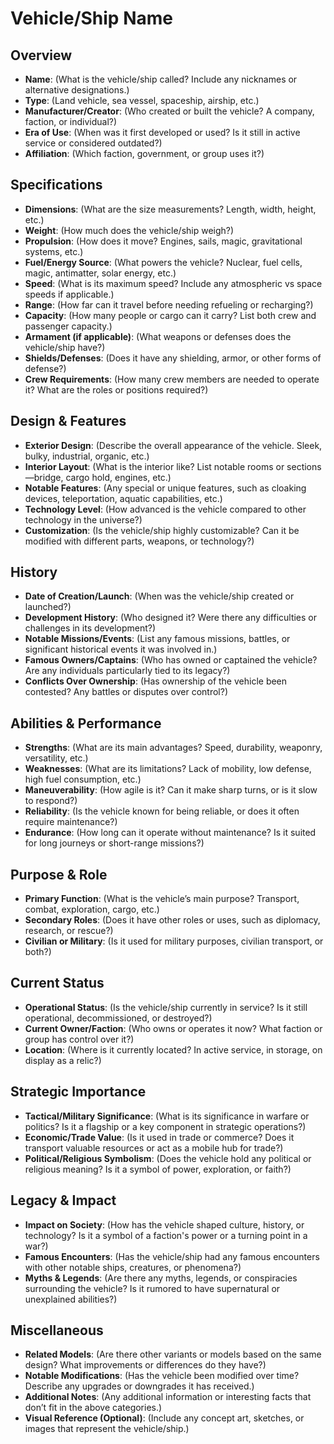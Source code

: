 # Vehicle/Ship Name

## Overview
- **Name**: (What is the vehicle/ship called? Include any nicknames or alternative designations.)
- **Type**: (Land vehicle, sea vessel, spaceship, airship, etc.)
- **Manufacturer/Creator**: (Who created or built the vehicle? A company, faction, or individual?)
- **Era of Use**: (When was it first developed or used? Is it still in active service or considered outdated?)
- **Affiliation**: (Which faction, government, or group uses it?)

## Specifications
- **Dimensions**: (What are the size measurements? Length, width, height, etc.)
- **Weight**: (How much does the vehicle/ship weigh?)
- **Propulsion**: (How does it move? Engines, sails, magic, gravitational systems, etc.)
- **Fuel/Energy Source**: (What powers the vehicle? Nuclear, fuel cells, magic, antimatter, solar energy, etc.)
- **Speed**: (What is its maximum speed? Include any atmospheric vs space speeds if applicable.)
- **Range**: (How far can it travel before needing refueling or recharging?)
- **Capacity**: (How many people or cargo can it carry? List both crew and passenger capacity.)
- **Armament (if applicable)**: (What weapons or defenses does the vehicle/ship have?)
- **Shields/Defenses**: (Does it have any shielding, armor, or other forms of defense?)
- **Crew Requirements**: (How many crew members are needed to operate it? What are the roles or positions required?)

## Design & Features
- **Exterior Design**: (Describe the overall appearance of the vehicle. Sleek, bulky, industrial, organic, etc.)
- **Interior Layout**: (What is the interior like? List notable rooms or sections—bridge, cargo hold, engines, etc.)
- **Notable Features**: (Any special or unique features, such as cloaking devices, teleportation, aquatic capabilities, etc.)
- **Technology Level**: (How advanced is the vehicle compared to other technology in the universe?)
- **Customization**: (Is the vehicle/ship highly customizable? Can it be modified with different parts, weapons, or technology?)

## History
- **Date of Creation/Launch**: (When was the vehicle/ship created or launched?)
- **Development History**: (Who designed it? Were there any difficulties or challenges in its development?)
- **Notable Missions/Events**: (List any famous missions, battles, or significant historical events it was involved in.)
- **Famous Owners/Captains**: (Who has owned or captained the vehicle? Are any individuals particularly tied to its legacy?)
- **Conflicts Over Ownership**: (Has ownership of the vehicle been contested? Any battles or disputes over control?)

## Abilities & Performance
- **Strengths**: (What are its main advantages? Speed, durability, weaponry, versatility, etc.)
- **Weaknesses**: (What are its limitations? Lack of mobility, low defense, high fuel consumption, etc.)
- **Maneuverability**: (How agile is it? Can it make sharp turns, or is it slow to respond?)
- **Reliability**: (Is the vehicle known for being reliable, or does it often require maintenance?)
- **Endurance**: (How long can it operate without maintenance? Is it suited for long journeys or short-range missions?)

## Purpose & Role
- **Primary Function**: (What is the vehicle’s main purpose? Transport, combat, exploration, cargo, etc.)
- **Secondary Roles**: (Does it have other roles or uses, such as diplomacy, research, or rescue?)
- **Civilian or Military**: (Is it used for military purposes, civilian transport, or both?)

## Current Status
- **Operational Status**: (Is the vehicle/ship currently in service? Is it still operational, decommissioned, or destroyed?)
- **Current Owner/Faction**: (Who owns or operates it now? What faction or group has control over it?)
- **Location**: (Where is it currently located? In active service, in storage, on display as a relic?)

## Strategic Importance
- **Tactical/Military Significance**: (What is its significance in warfare or politics? Is it a flagship or a key component in strategic operations?)
- **Economic/Trade Value**: (Is it used in trade or commerce? Does it transport valuable resources or act as a mobile hub for trade?)
- **Political/Religious Symbolism**: (Does the vehicle hold any political or religious meaning? Is it a symbol of power, exploration, or faith?)

## Legacy & Impact
- **Impact on Society**: (How has the vehicle shaped culture, history, or technology? Is it a symbol of a faction's power or a turning point in a war?)
- **Famous Encounters**: (Has the vehicle/ship had any famous encounters with other notable ships, creatures, or phenomena?)
- **Myths & Legends**: (Are there any myths, legends, or conspiracies surrounding the vehicle? Is it rumored to have supernatural or unexplained abilities?)

## Miscellaneous
- **Related Models**: (Are there other variants or models based on the same design? What improvements or differences do they have?)
- **Notable Modifications**: (Has the vehicle been modified over time? Describe any upgrades or downgrades it has received.)
- **Additional Notes**: (Any additional information or interesting facts that don’t fit in the above categories.)
- **Visual Reference (Optional)**: (Include any concept art, sketches, or images that represent the vehicle/ship.)

